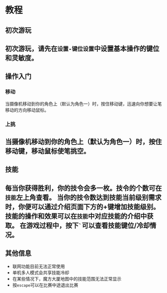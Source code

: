 # 教程
## 初次游玩
初次游玩，请先在`设置-键位设置`中设置基本操作的键位和灵敏度。
---
## 操作入门
### 移动
当摄像机移动到你的角色上（默认为角色一）时，按住移动键，迅速向你想要让笔移动的方向移动鼠标。
### 上挑
当摄像机移动到你的角色上（默认为角色一）时，按住移动键，移动鼠标使笔挑空。
---
## 技能
每当你获得胜利，你的技令会多一枚。技令的个数可在`技能`左上角查看。
当你的技令数达到技能当前级别需求时，你便可以通过介绍页面下方的+键增加技能级别。
技能的操作和效果可以在`技能`中对应技能的介绍中获取。
在游戏过程中，按下`` ` ``可以查看技能键位/冷却情况。
---
## 其他信息
- 联网功能目前无法正常使用
- 单机多人模式会共享技能冷却
- 在某些情况下，魔方大厦地图中的技能范围无法正常显示
- 按`escape`可以在比赛中途退出比赛